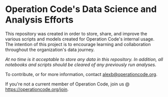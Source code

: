 # Operation Code's Data Science and Analysis Efforts

This repository was created in order to store, share, and improve the various scripts and models created for Operation Code's internal usage. The intention of this project is to encourage learning and collaboration throughout the organization's data journey.

*At no time is it acceptable to store any data in this repository. In addition, all notebooks and scripts should be cleared of any previously run analyses.*

To contribute, or for more information, contact alexb@operationcode.org.

If you're not a current member of Operation Code, join us @ https://operationcode.org/join.
